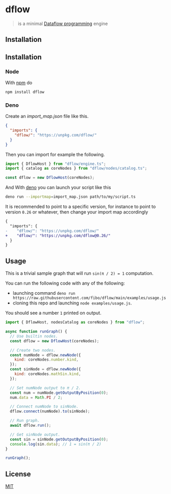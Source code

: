 # dflow

> is a minimal [Dataflow programming][dataflow-wikipedia] engine

## Installation

## Installation

### Node

With [npm](https://npmjs.org/) do

```bash
npm install dflow
```

### Deno

Create an _import_map.json_ file like this.

```json
{
  "imports": {
    "dflow/": "https://unpkg.com/dflow/"
  }
}
```

Then you can import for example the following.

```typescript
import { DflowHost } from "dflow/engine.ts";
import { catalog as coreNodes } from "dflow/nodes/catalog.ts";

const dflow = new DflowHost(coreNodes);
```

And With [deno](https://deno.land/) you can launch your script like this

```bash
deno run --importmap=import_map.json path/to/my/script.ts
```

It is recommended to point to a specific version, for instance to point to
version `0.26` or whatever, then change your import map accordingly

```diff
{
  "imports": {
-    "dflow/": "https://unpkg.com/dflow/"
+    "dflow/": "https://unpkg.com/dflow@0.26/"
  }
}
```

## Usage

This is a trivial sample graph that will run `sin(π / 2) = 1` computation.

You can run the following code with any of the following:

- launching command
  `deno run https://raw.githubusercontent.com/fibo/dflow/main/examples/usage.js`
- cloning this repo and launching `node examples/usage.js`.

You should see a number `1` printed on output.

```js
import { DflowHost, nodesCatalog as coreNodes } from "dflow";

async function runGraph() {
  // Use builtin nodes.
  const dflow = new DflowHost(coreNodes);

  // Create two nodes.
  const numNode = dflow.newNode({
    kind: coreNodes.number.kind,
  });
  const sinNode = dflow.newNode({
    kind: coreNodes.mathSin.kind,
  });

  // Set numNode output to π / 2.
  const num = numNode.getOutputByPosition(0);
  num.data = Math.PI / 2;

  // Connect numNode to sinNode.
  dflow.connect(numNode).to(sinNode);

  // Run graph.
  await dflow.run();

  // Get sinNode output.
  const sin = sinNode.getOutputByPosition(0);
  console.log(sin.data); // 1 = sin(π / 2)
}

runGraph();
```

## License

[MIT](http://g14n.info/mit-license)

[dataflow-wikipedia]: http://en.wikipedia.org/wiki/Dataflow_programming "Dataflow programming"
